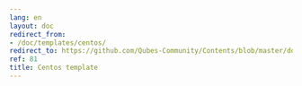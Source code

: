 ```yaml
---
lang: en
layout: doc
redirect_from:
- /doc/templates/centos/
redirect_to: https://github.com/Qubes-Community/Contents/blob/master/docs/os/centos.md
ref: 81
title: Centos template
---
```

